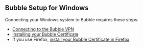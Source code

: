 ## Bubble Setup for Windows

Connecting your Windows system to Bubble requires these steps:

 * [Connecting to the Bubble VPN](../vpn_instructions/windows_vpn.md)
 * [Installing your Bubble Certificate](../cert_instructions/windows_cert.md)
 * If you use Firefox, [install your Bubble Certificate in Firefox](../cert_instructions/firefox_cert.md)

